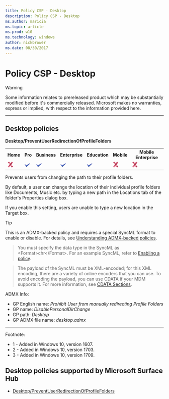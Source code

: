 ```yaml
---
title: Policy CSP - Desktop
description: Policy CSP - Desktop
ms.author: maricia
ms.topic: article
ms.prod: w10
ms.technology: windows
author: nickbrower
ms.date: 08/30/2017
---
```


# Policy CSP - Desktop

> [!WARNING]
> Some information relates to prereleased product which may be substantially modified before it's commercially released. Microsoft makes no warranties, express or implied, with respect to the information provided here.

<!--StartPolicies-->
<hr/>

## Desktop policies  

<!--StartPolicy-->
<a href="" id="desktop-preventuserredirectionofprofilefolders"></a>**Desktop/PreventUserRedirectionOfProfileFolders**  

<!--StartSKU-->
<table>
<tr>
	<th>Home</th>
	<th>Pro</th>
	<th>Business</th>
	<th>Enterprise</th>
	<th>Education</th>
	<th>Mobile</th>
	<th>Mobile Enterprise</th>
</tr>
<tr>
	<td><img src="images/crossmark.png" alt="cross mark" /></td>
	<td><img src="images/checkmark.png" alt="check mark" /></td>
	<td><img src="images/checkmark.png" alt="check mark" /></td>
	<td><img src="images/checkmark.png" alt="check mark" /></td>
	<td><img src="images/checkmark.png" alt="check mark" /></td>
	<td><img src="images/crossmark.png" alt="cross mark" /></td>
	<td><img src="images/crossmark.png" alt="cross mark" /></td>
</tr>
</table>

<!--EndSKU-->
<!--StartDescription-->
Prevents users from changing the path to their profile folders.

By default, a user can change the location of their individual profile folders like Documents, Music etc. by typing a new path in the Locations tab of the folder's Properties dialog box.

If you enable this setting, users are unable to type a new location in the Target box.

<!--EndDescription-->
> [!TIP]
> This is an ADMX-backed policy and requires a special SyncML format to enable or disable.  For details, see [Understanding ADMX-backed policies](./understanding-admx-backed-policies.md).

> You must specify the data type in the SyncML as &lt;Format&gt;chr&lt;/Format&gt;. For an example SyncML, refer to [Enabling a policy](./understanding-admx-backed-policies.md#enabling-a-policy).

> The payload of the SyncML must be XML-encoded; for this XML encoding, there are a variety of online encoders that you can use. To avoid encoding the payload, you can use CDATA if your MDM supports it.  For more information, see [CDATA Sections](http://www.w3.org/TR/REC-xml/#sec-cdata-sect).

<!--StartADMX-->
ADMX Info:  
-   GP English name: *Prohibit User from manually redirecting Profile Folders*
-   GP name: *DisablePersonalDirChange*
-   GP path: *Desktop*
-   GP ADMX file name: *desktop.admx*

<!--EndADMX-->
<!--EndPolicy-->
<hr/>

Footnote:

-   1 - Added in Windows 10, version 1607.
-   2 - Added in Windows 10, version 1703.
-   3 - Added in Windows 10, version 1709.

<!--EndPolicies-->

<!--StartSurfaceHub-->
## <a href="" id="surfacehubpolicies"></a>Desktop policies supported by Microsoft Surface Hub  

-   [Desktop/PreventUserRedirectionOfProfileFolders](#desktop-preventuserredirectionofprofilefolders)  
<!--EndSurfaceHub-->

